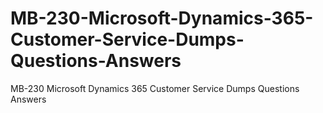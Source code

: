 # MB-230-Microsoft-Dynamics-365-Customer-Service-Dumps-Questions-Answers
MB-230 Microsoft Dynamics 365 Customer Service Dumps Questions Answers
